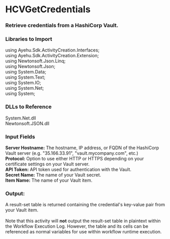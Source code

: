 <h1>HCVGetCredentials</h1>
<h3>Retrieve credentials from a HashiCorp Vault.</h3>

<h3>Libraries to Import</h3>
using Ayehu.Sdk.ActivityCreation.Interfaces;<br>
using Ayehu.Sdk.ActivityCreation.Extension;<br>
using Newtonsoft.Json.Linq;<br>
using Newtonsoft.Json;<br>
using System.Data;<br>
using System.Text;<br>
using System.IO;<br>
using System.Net;<br>
using System;<br>

<h3>DLLs to Reference</h3>
System.Net.dll<br>
Newtonsoft.JSON.dll<br>

<h3>Input Fields</h3>
<b>Server Hostname:</b> The hostname, IP address, or FQDN of the HashiCorp Vault server (e.g. "35.166.33.91", "vault.mycompany.com", etc.)<br>
<b>Protocol:</b> Option to use either HTTP or HTTPS depending on your certificate settings on your Vault server.<br>
<b>API Token:</b> API token used for authentication with the Vault.<br>
<b>Secret Name:</b> The name of your Vault secret.<br>
<b>Item Name:</b> The name of your Vault item.<br>

<h3>Output:</h3>
A result-set table is returned containing the credential's key-value pair from your Vault item.
<br><br>
Note that this activity will <b>not</b> output the result-set table in plaintext within the Workflow Execution Log.  However, the table and its cells can be referenced as normal variables for use within workflow runtime execution.
